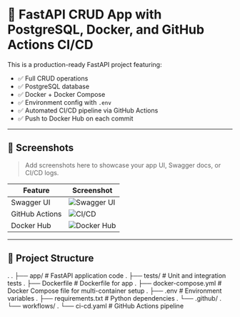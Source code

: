 # 🚀 FastAPI CRUD App with PostgreSQL, Docker, and GitHub Actions CI/CD

This is a production-ready FastAPI project featuring:
- ✅ Full CRUD operations
- ✅ PostgreSQL database
- ✅ Docker + Docker Compose
- ✅ Environment config with `.env`
- ✅ Automated CI/CD pipeline via GitHub Actions
- ✅ Push to Docker Hub on each commit

---

## 📸 Screenshots

> Add screenshots here to showcase your app UI, Swagger docs, or CI/CD logs.

| Feature         | Screenshot                            |
|----------------|----------------------------------------|
| Swagger UI      | ![Swagger UI](screenshots/swagger.png) |
| GitHub Actions  | ![CI/CD](screenshots/github-actions.png) |
| Docker Hub      | ![Docker Hub](screenshots/dockerhub.png) |

---

## 📁 Project Structure
.
. ├── app/ # FastAPI application code
. ├── tests/ # Unit and integration tests
. ├── Dockerfile # Dockerfile for app
. ├── docker-compose.yml # Docker Compose file for multi-container setup
. ├── .env # Environment variables
. ├── requirements.txt # Python dependencies
. └── .github/
. └── workflows/
. └── ci-cd.yaml # GitHub Actions pipeline


